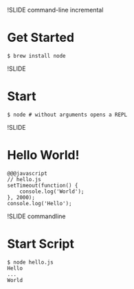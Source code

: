 !SLIDE command-line incremental

# Get Started

    $ brew install node

!SLIDE
# Start

    $ node # without arguments opens a REPL


!SLIDE
# Hello World!

    @@@javascript
    // hello.js
    setTimeout(function() {
        console.log('World');
    }, 2000);
    console.log('Hello');

!SLIDE commandline
# Start Script

    $ node hello.js
    Hello
    ...
    World



